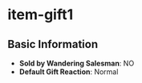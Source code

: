 # item-gift1

## Basic Information

- **Sold by Wandering Salesman**: NO
- **Default Gift Reaction**: Normal